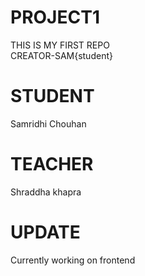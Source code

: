 # PROJECT1
THIS IS MY FIRST REPO
<br>
CREATOR-SAM{student}

# STUDENT 
Samridhi Chouhan

# TEACHER 
Shraddha khapra

# UPDATE
Currently working on frontend